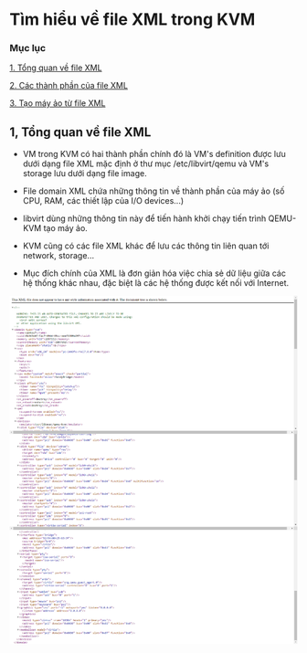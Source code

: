 # Tìm hiểu về file XML trong KVM

### Mục lục

[1. Tổng quan về file XML](#tongquan)

[2. Các thành phần của file XML](#thanhphan)

[3. Tạo máy ảo từ file XML](#vmxml)

## 1, Tổng quan về file XML

- VM trong KVM có hai thành phần chính đó là VM's definition được lưu dưới dạng file XML mặc định ở thư mục /etc/libvirt/qemu và VM's storage lưu dưới dạng file image.

- File domain XML chứa những thông tin về thành phần của máy ảo (số CPU, RAM, các thiết lập của I/O devices...)

- libvirt dùng những thông tin này để tiến hành khởi chạy tiến trình QEMU-KVM tạo máy ảo.

- KVM cũng có các file XML khác để lưu các thông tin liên quan tới network, storage...

- Mục đích chính của XML là đơn giản hóa việc chia sẻ dữ liệu giữa các hệ thống khác nhau, đặc biệt là các hệ thống được kết nối với Internet.

![](../images/filexml/xml1.png)



